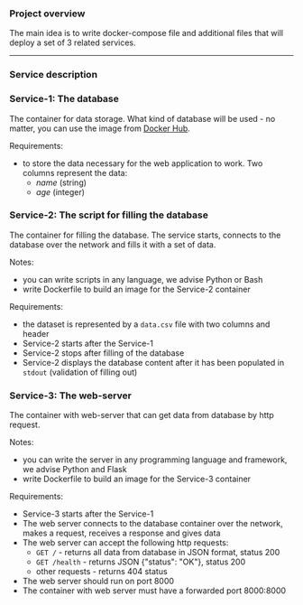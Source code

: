 ### Project overview

The main idea is to write docker-compose file and additional files that will deploy a set of 3 related services.

---

### Service description

### Service-1: The database

The container for data storage. What kind of database will be used - no matter, you can use the image from [Docker Hub](https://hub.docker.com/).

Requirements:
+ to store the data necessary for the web application to work. Two columns represent the data:
    + *name* (string)
    + *age* (integer)

### Service-2: The script for filling the database

The container for filling the database. The service starts, connects to the database over the network and fills it with a set of data.

Notes:
+ you can write scripts in any language, we advise Python or Bash
+ write Dockerfile to build an image for the Service-2 container

Requirements:
+ the dataset is represented by a ``data.csv`` file with two columns and header
+ Service-2 starts after the Service-1
+ Service-2 stops after filling of the database
+ Service-2 displays the database content after it has been populated in ``stdout`` (validation of filling out)

### Service-3: The web-server

The container with web-server that can get data from database by http request.

Notes:
+ you can write the server in any programming language and framework, we advise Python and Flask
+ write Dockerfile to build an image for the Service-3 container

Requirements:
+ Service-3 starts after the Service-1
+ The web server connects to the database container over the network, makes a request, receives a response and gives data
+ The web server can accept the following http requests:
    * `GET /` - returns all data from database in JSON format, status 200
    * `GET /health` - returns JSON {"status": "OK"}, status 200
    * other requests - returns 404 status
+ The web server should run on port 8000
+ The container with web server must have a forwarded port 8000:8000